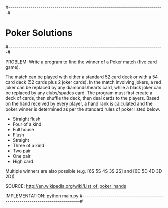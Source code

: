 #-----------------------------------------------------------------------------#
#                            Poker Solutions                                  #
#-----------------------------------------------------------------------------#

PROBLEM: Write a program to find the winner of a Poker match (five card game).

The match can be played with either a standard 52 card deck or with a 54 card deck (52 cards plus 2 joker cards). In the match involving jokers, a red joker can be replaced by any diamonds/hearts card, while a black joker can be replaced by any clubs/spades card. The program must first create a deck of cards, then shuffle the deck, then deal cards to the players. Based on the hand received by every player, a hand rank is calculated and the poker winner is determined as per the standard rules of poker listed below.

- Straight flush
- Four of a kind
- Full house
- Flush
- Straight
- Three of a kind
- Two pair
- One pair
- High card

Multiple winners are also possible (e.g. [6S 5S 4S 3S 2S] and [6D 5D 4D 3D 2D])

SOURCE: http://en.wikipedia.org/wiki/List_of_poker_hands

IMPLEMENTATION: python main.py
#-----------------------------------------------------------------------------#
